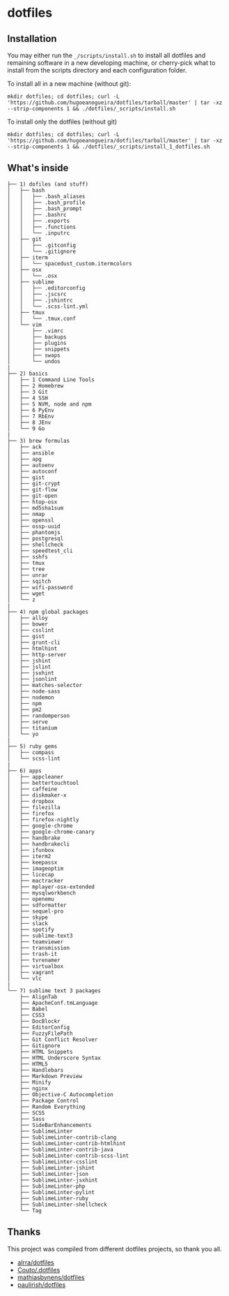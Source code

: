 # dotfiles

## Installation ##
You may either run the `_/scripts/install.sh` to install all dotfiles and
remaining software in a new developing machine, or cherry-pick what to install
from the scripts directory and each configuration folder.

To install all in a new machine (without git):
```
mkdir dotfiles; cd dotfiles; curl -L 'https://github.com/hugoeanogueira/dotfiles/tarball/master' | tar -xz --strip-components 1 && ./dotfiles/_scripts/install.sh
```

To install only the dotfiles (without git)
```
mkdir dotfiles; cd dotfiles; curl -L 'https://github.com/hugoeanogueira/dotfiles/tarball/master' | tar -xz --strip-components 1 && ./dotfiles/_scripts/install_1_dotfiles.sh
```

## What's inside ##
```
├── 1) dofiles (and stuff)
│   ├── bash
│   │   ├── .bash_aliases
│   │   ├── .bash_profile
│   │   ├── .bash_prompt
│   │   ├── .bashrc
│   │   ├── .exports
│   │   ├── .functions
│   │   └── .inputrc
│   ├── git
│   │   ├── .gitconfig
│   │   └── .gitignore
│   ├── iterm
│   │   └── spacedust_custom.itermcolors
│   ├── osx
│   │   └── .osx
│   ├── sublime
│   │   ├── .editorconfig
│   │   ├── .jscsrc
│   │   ├── .jshintrc
│   │   └── .scss-lint.yml
│   ├── tmux
│   │   └── .tmux.conf
│   └── vim
│       ├── .vimrc
│       ├── backups
│       ├── plugins
│       ├── snippets
│       ├── swaps
│       └── undos
|
├── 2) basics
│   ├── 1 Command Line Tools
│   ├── 2 Homebrew
│   ├── 3 Git
│   ├── 4 SSH
│   ├── 5 NVM, node and npm
│   ├── 6 PyEnv
│   ├── 7 RbEnv
│   ├── 8 JEnv
│   └── 9 Go
|
├── 3) brew formulas
│   ├── ack
│   ├── ansible
│   ├── apg
│   ├── autoenv
│   ├── autoconf
│   ├── gist
│   ├── git-crypt
│   ├── git-flow
│   ├── git-open
│   ├── htop-osx
│   ├── md5sha1sum
│   ├── nmap
│   ├── openssl
│   ├── ossp-uuid
│   ├── phantomjs
│   ├── postgresql
│   ├── shellcheck
│   ├── speedtest_cli
│   ├── sshfs
│   ├── tmux
│   ├── tree
│   ├── unrar
│   ├── sqitch
│   ├── wifi-password
│   ├── wget
│   └── z
|
├── 4) npm global packages
│   ├── alloy
│   ├── bower
│   ├── csslint
│   ├── gist
│   ├── grunt-cli
│   ├── htmlhint
│   ├── http-server
│   ├── jshint
│   ├── jslint
│   ├── jsxhint
│   ├── jsonlint
│   ├── matches-selector
│   ├── node-sass
│   ├── nodemon
│   ├── npm
│   ├── pm2
│   ├── randomperson
│   ├── serve
│   ├── titanium
│   └── yo
|
├── 5) ruby gems
│   ├── compass
│   └── scss-lint
|
├── 6) apps
│   ├── appcleaner
│   ├── bettertouchtool
│   ├── caffeine
│   ├── diskmaker-x
│   ├── dropbox
│   ├── filezilla
│   ├── firefox
│   ├── firefox-nightly
│   ├── google-chrome
│   ├── google-chrome-canary
│   ├── handbrake
│   ├── handbrakecli
│   ├── ifunbox
│   ├── iterm2
│   ├── keepassx
│   ├── imageoptim
│   ├── licecap
│   ├── mactracker
│   ├── mplayer-osx-extended
│   ├── mysqlworkbench
│   ├── openemu
│   ├── sdformatter
│   ├── sequel-pro
│   ├── skype
│   ├── slack
│   ├── spotify
│   ├── sublime-text3
│   ├── teamviewer
│   ├── transmission
│   ├── trash-it
│   ├── tvrenamer
│   ├── virtualbox
│   ├── vagrant
│   └── vlc
|
└── 7) sublime text 3 packages
    ├── AlignTab
    ├── ApacheConf.tmLanguage
    ├── Babel
    ├── CSS3
    ├── DocBlockr
    ├── EditorConfig
    ├── FuzzyFilePath
    ├── Git Conflict Resolver
    ├── Gitignore
    ├── HTML Snippets
    ├── HTML Underscore Syntax
    ├── HTML5
    ├── Handlebars
    ├── Markdown Preview
    ├── Minify
    ├── nginx
    ├── Objective-C Autocompletion
    ├── Package Control
    ├── Random Everything
    ├── SCSS
    ├── Sass
    ├── SideBarEnhancements
    ├── SublimeLinter
    ├── SublimeLinter-contrib-clang
    ├── SublimeLinter-contrib-htmlhint
    ├── SublimeLinter-contrib-java
    ├── SublimeLinter-contrib-scss-lint
    ├── SublimeLinter-csslint
    ├── SublimeLinter-jshint
    ├── SublimeLinter-json
    ├── SublimeLinter-jsxhint
    ├── SublimeLinter-php
    ├── SublimeLinter-pylint
    ├── SublimeLinter-ruby
    ├── SublimeLinter-shellcheck
    └── Tag
```

## Thanks ##
This project was compiled from different dotfiles projects, so thank you all.
- [alrra/dotfiles](https://github.com/alrra/dotfiles)  
- [Couto/.dotfiles](https://github.com/Couto/.dotfiles)  
- [mathiasbynens/dotfiles](https://github.com/mathiasbynens/dotfiles)  
- [paulirish/dotfiles](https://github.com/paulirish/dotfiles)  
